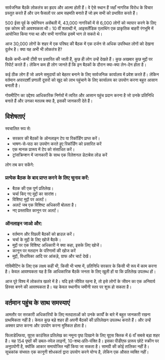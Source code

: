 <!-- START OF README SECTION --><!-- Note the controller for this page is app/about-project/overview/overview.ts -->
<p> सार्वजनिक बैठकें लोकतंत्र का हृदय और आत्मा होती हैं। वे ऐसे स्थान हैं जहाँ नागरिक विरोध के विचार प्रस्तुत करते हैं और उन फैसलों पर आम सहमति बनाते हैं जो हम सभी को प्रभावित करते हैं। </p>

<p> 500 ईसा पूर्व के एथेनियन असेंबली में, 43,000 नागरिकों में से 6,000 लोगों को व्यापार करने के लिए एक कोरम की आवश्यकता थी। 10 वीं शताब्दी में, आइसलैंडिक एलाथिंग एक प्राकृतिक बाहरी रंगभूमि में आयोजित किया गया था और सभी नागरिक इसमें भाग ले सकते थे। </p>

<p> आज 30,000 लोगों के शहर में एक परिषद की बैठक में एक दर्जन से अधिक उपस्थित लोगों को देखना दुर्लभ है। क्या यह अभी भी लोकतंत्र है? </p>

<p> बैठकें कभी-कभी टीवी पर प्रसारित की जाती हैं, कुछ ही लोग उन्हें देखते हैं। कुछ अखबार कुछ मुद्दों पर रिपोर्ट करते हैं। लेकिन कम ही लोग जानते हैं कि इन बैठकों के दौरान क्या-क्या लेन-देन होता है। </p>

<p> कई ठीक लोग हैं जो अपने समुदायों को बेहतर बनाने के लिए सार्वजनिक कार्यालय में प्रवेश करते हैं। लेकिन वर्तमान अपारदर्शी प्रणाली दूसरों को खुद को लाभ पहुंचाने के लिए कार्यालय का उपयोग करना बहुत आसान बनाती है। </p>

<p> गोवमीटिंग का उद्देश्य आधिकारिक निर्णयों में त्वरित और आसान पहुंच प्रदान करना है जो उनके प्रतिनिधि बनाते हैं और उनका मतलब क्या है, इसकी जानकारी देते हैं। </p>
<h2> विशेषताएं </h2>
<p> स्वचालित रूप से: </p>

<ul>
<li> सरकार की बैठकों के ऑनलाइन टेप या रिकॉर्डिंग प्राप्त करें। </li>
<li> भाषण-से-पाठ का उपयोग करते हुए रिकॉर्डिंग को प्रसारित करें </li>
<li> एक मानक प्रारूप में टेप को संसाधित करें। </li>
<li> ट्रांसक्रिप्शन में जानकारी के साथ एक रिलेशनल डेटाबेस लोड करें </li>
</ul>
<p> लोग तब कर सकेंगे: </p>
<h3> प्रत्येक बैठक के बाद प्राप्त करने के लिए चुनाव करें: </h3>
<ul>
<li> बैठक की एक पूर्ण प्रतिलेख। </li>
<li> चर्चा किए गए मुद्दों का सारांश। </li>
<li> विशिष्ट मुद्दों पर अलर्ट। </li>
<li> अलर्ट जब एक विशिष्ट अधिकारी बोलता है। </li>
<li> नए प्रस्तावित कानून पर अलर्ट। </li>
</ul><h3> ऑनलाइन जाओ और: </h3>
<ul>
<li> वर्तमान और पिछली बैठकों को ब्राउज़ करें। </li>
<li> चर्चा के मुद्दों के लिए खोजें बैठकें। </li>
<li> मुद्दों पर एक विशिष्ट अधिकारी ने क्या कहा, इसके लिए खोजें। </li>
<li> कानून पर मतदान के परिणामों की खोज करें </li>
<li> मुद्दों, विधायिका आदि पर आंकड़े, ग्राफ और चार्ट देखें। </li>
</ul>
<p> गोविमीटिंग के लिए एक लक्ष्य कहीं भी, किसी भी भाषा में, प्रतिनिधि सरकार के किसी भी रूप में काम करना है। केवल आवश्यकता यह है कि आधिकारिक बैठकें जनता के लिए खुली हों या कि प्रतिलेख उपलब्ध हों। </p>

<p> आज पूरे विश्व में लोकतंत्र खतरे में है। यदि इसे जीवित रहना है, तो इसे लोगों के जीवन का एक अनिवार्य हिस्सा बनने की आवश्यकता है। यह केवल स्थानीय जमीनी स्तर पर शुरू हो सकता है। </p>
<!-- END OF README SECTION -->
<p><a name="continued"></a></p>
<h2> वर्तमान पहुंच के साथ समस्याएं </h2>
<p> आमतौर पर सरकारी अधिकारियों के लिए मतदाताओं को उनके कार्यों के बारे में बहुत जानकारी रखना प्राथमिकता नहीं है। केवल कुछ बड़े शहर ही अपनी बैठकों की प्रतिलेखन उपलब्ध कराते हैं। और उन्हें अक्सर प्राप्त करना और उपयोग करना मुश्किल होता है। </p>

<p> फिलाडेल्फिया, यूएस काउंसिल प्रतिलेख का नमूना पृष्ठ दिखाने के लिए यूएस क्लिक में 6 वाँ सबसे बड़ा शहर है। यह 154 पृष्ठों की डबल-स्पेज़ लाइनों, 10-शब्द-प्रति-पंक्ति है। इसका पीडीएफ प्रारूप छोटे स्क्रीन पर अनुपयोगी है, क्योंकि आकार समायोजित नहीं किया जा सकता है। सामग्री की कोई तालिका नहीं है। सूचकांक संभवतः एक कानूनी शोधकर्ता द्वारा उपयोग करने योग्य है, लेकिन एक औसत व्यक्ति नहीं। </p>
